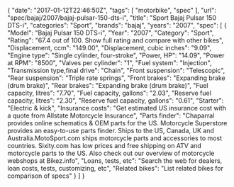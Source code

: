 {
    "date": "2017-01-12T22:46:50Z",
    "tags": [
        "motorbike",
        "spec"
    ],
    "url": "spec\/bajaj\/2007\/bajaj-pulsar-150-dts-i",
    "title": "Sport Bajaj Pulsar 150 DTS-i",
    "categories": "Sport",
    "brands": "bajaj",
    "years": "2007",
    "spec": [
        {
            "Model": "Bajaj Pulsar 150 DTS-i",
            "Year": "2007",
            "Category": "Sport",
            "Rating": "67.4 out of 100. Show full rating and compare with other bikes",
            "Displacement, ccm": "149.00",
            "Displacement, cubic inches": "9.09",
            "Engine type": "Single cylinder, four-stroke",
            "Power, HP": "14.09",
            "Power at RPM": "8500",
            "Valves per cylinder": "1",
            "Fuel system": "Injection",
            "Transmission type,final drive": "Chain",
            "Front suspension": "Telescopic",
            "Rear suspension": "Triple rate springs",
            "Front brakes": "Expanding brake (drum brake)",
            "Rear brakes": "Expanding brake (drum brake)",
            "Fuel capacity, litres": "7.70",
            "Fuel capacity, gallons": "2.03",
            "Reserve fuel capacity, litres": "2.30",
            "Reserve fuel capacity, gallons": "0.61",
            "Starter": "Electric & kick",
            "Insurance costs": "Get estimated US insurance cost with a quote from Allstate Motorcycle Insurance",
            "Parts finder": "Chaparral provides online schematics & OEM parts for the US.   Motorcycle Superstore provides an easy-to-use parts finder. Ships to the US, Canada, UK and Australia.MotoSport.com ships motorcycle parts and accessories to most countries.    Sixity.com has low prices and free shipping on ATV and motorcycle parts to the US. Also check out our overview of motorcycle webshops at Bikez.info",
            "Loans, tests, etc": "Search the web for dealers, loan costs, tests, customizing, etc",
            "Related bikes": "List related bikes for comparison of specs"
        }
    ]
}
